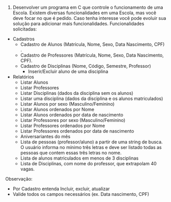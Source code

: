 
1) Desenvolver um programa em C que controle o funcionamento de uma Escola. Existem diversas
funcionalidades em uma Escola, mas você deve focar no que é pedido. Caso tenha interesse você
pode evoluir sua solução para adicionar mais funcionalidades.
Funcionalidades solicitadas:

- Cadastros
    + Cadastro de Alunos (Matrícula, Nome, Sexo, Data Nascimento, CPF) .
    + Cadastro de Professores (Matrícula, Nome, Sexo, Data Nascimento, CPF).
    + Cadastro de Disciplinas (Nome, Código, Semestre, Professor)
        + Inserir/Excluir aluno de uma disciplina
- Relatórios
    + Listar Alunos
    + Listar Professores
    + Listar Disciplinas (dados da disciplina sem os alunos)
    + Listar uma disciplina (dados da disciplina e os alunos matriculados)
    + Listar Alunos por sexo (Masculino/Feminino)
    + Listar Alunos ordenados por Nome
    + Listar Alunos ordenados por data de nascimento
    + Listar Professores por sexo (Masculino/Feminino)
    + Listar Professores ordenados por Nome
    + Listar Professores ordenados por data de nascimento
    + Aniversariantes do mês
    + Lista de pessoas (professor/aluno) a partir de uma string de busca. O usuário informa no mínimo três letras e deve ser listado todas as pessoas que contem essas três letras no nome.
    + Lista de alunos matriculados em menos de 3 disciplinas
    + Lista de Disciplinas, com nome do professor, que extrapolam 40 vagas.

Observação:
- Por Cadastro entenda Incluir, excluir, atualizar
- Valide todos os campos necessários (ex. Data nascimento, CPF)
